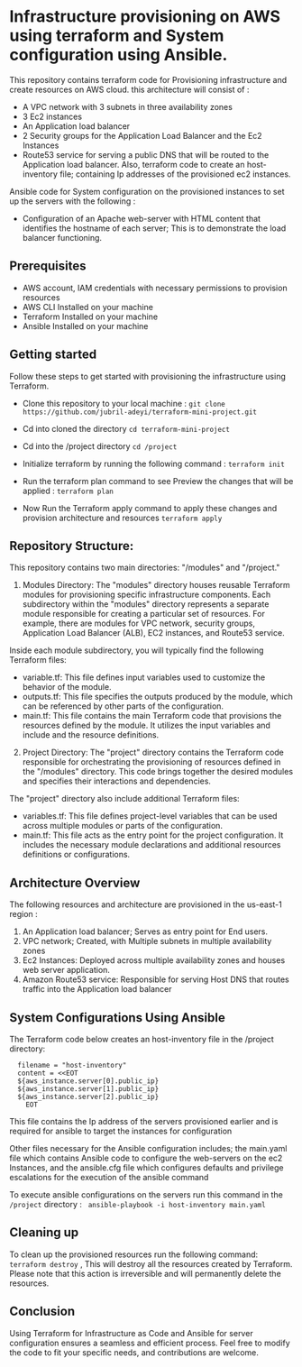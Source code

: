 # Infrastructure provisioning on AWS using terraform and System configuration using Ansible. 

This repository contains terraform code for Provisioning infrastructure and create resources on AWS cloud. this architecture will consist of :
* A VPC network with 3 subnets in three availability zones
* 3 Ec2 instances 
* An Application load balancer 
* 2 Security groups for the Application Load Balancer and the Ec2 Instances
* Route53 service for serving a public DNS that will be routed to the Application load balancer. 
Also, terraform code to create an host-inventory file; containing Ip addresses of the provisioned ec2 instances.  

Ansible code for System configuration on the provisioned instances to set up the servers with the following : 

* Configuration of an Apache web-server with HTML content that identifies the hostname of each server; This is to demonstrate the load balancer functioning. 
## Prerequisites

* AWS account, IAM credentials with necessary permissions to provision resources
* AWS CLI Installed on your machine 
* Terraform Installed on your machine 
* Ansible Installed on your machine 

## Getting started 

Follow these steps to get started with provisioning the infrastructure using Terraform. 

* Clone this repository to your local machine : 
`git clone https://github.com/jubril-adeyi/terraform-mini-project.git`
* Cd into cloned the directory 
`cd terraform-mini-project`
* Cd into the /project directory 
`cd /project`

* Initialize terraform by running the following command :
`terraform init `
* Run the terraform plan command to see Preview the changes that will be applied : 
`terraform plan`
* Now Run the Terraform apply command to apply these changes and provision architecture and resources
 `terraform apply`

## Repository Structure:

This repository contains two main directories: "/modules" and "/project."

1. Modules Directory: The "modules" directory houses reusable Terraform modules for provisioning specific infrastructure components. Each subdirectory within the "modules" directory represents a separate module responsible for creating a particular set of resources. For example, there are modules for VPC network, security groups, Application Load Balancer (ALB), EC2 instances, and Route53 service.

Inside each module subdirectory, you will typically find the following Terraform files:

* variable.tf: This file defines input variables used to customize the behavior of the module.
* outputs.tf: This file specifies the outputs produced by the module, which can be referenced by other parts of the configuration.
* main.tf: This file contains the main Terraform code that provisions the resources defined by the module. It utilizes the input variables and include and the resource definitions.

2. Project Directory: The "project" directory contains the Terraform code responsible for orchestrating the provisioning of resources defined in the "/modules" directory. This code brings together the desired modules and specifies their interactions and dependencies.

The "project" directory also include additional Terraform files:

* variables.tf: This file defines project-level variables that can be used across multiple modules or parts of the configuration.
* main.tf: This file acts as the entry point for the project configuration. It includes the necessary module declarations and  additional resources definitions or configurations. 

## Architecture Overview 

The following resources and architecture are provisioned in the us-east-1 region : 

1. An Application load balancer; Serves as entry point for End users. 
2. VPC network; Created, with Multiple subnets in multiple availability zones 
3. Ec2 Instances: Deployed across multiple availability zones and houses web  server application. 
4. Amazon Route53 service: Responsible for serving Host DNS that routes traffic into the Application load balancer 

## System Configurations Using Ansible 

The Terraform code below creates an host-inventory file in the /project directory:
```resource "local_file" "host-inventory" {
  filename = "host-inventory"
  content = <<EOT
  ${aws_instance.server[0].public_ip}
  ${aws_instance.server[1].public_ip}
  ${aws_instance.server[2].public_ip}
    EOT
 ```

This file contains the Ip address of the servers provisioned earlier and is required  for ansible to target the instances for configuration 


Other files necessary for the Ansible configuration includes; the main.yaml file which contains Ansible code to configure the web-servers on the ec2 Instances, and the ansible.cfg file which configures defaults and privilege escalations for the execution of the ansible command

To execute ansible configurations on the servers run this command in the `/project` directory :  ` ansible-playbook -i host-inventory main.yaml`

## Cleaning up 

To clean up the provisioned resources run the following command: `terraform destroy` ,  This will destroy all the resources created by Terraform. Please note that this action is irreversible and will permanently delete the resources.

## Conclusion 

Using Terraform for Infrastructure as Code and Ansible for server configuration ensures a seamless and efficient process. Feel free to modify the code to fit your specific needs, and contributions are welcome.




